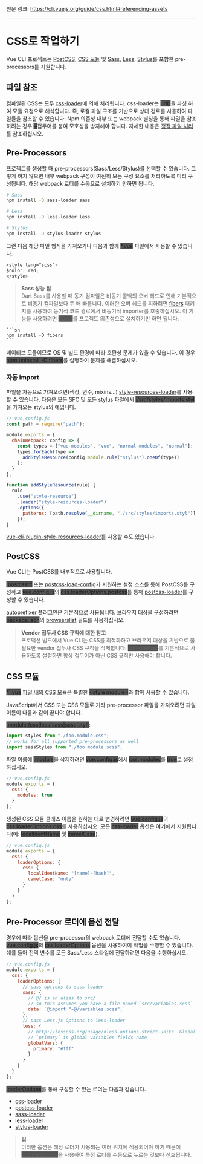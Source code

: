 원문 링크: <https://cli.vuejs.org/guide/css.html#referencing-assets>

---

# CSS로 작업하기

Vue CLI 프로젝트는 [PostCSS](http://postcss.org/), [CSS 모듈](https://github.com/css-modules/css-modules) 및 [Sass](https://sass-lang.com/), [Less](http://lesscss.org/), [Stylus](http://stylus-lang.com/)를 포함한 pre-processors를 지원합니다.

## 파일 참조

컴파일된 CSS는 모두 [css-loader](https://github.com/webpack-contrib/css-loader)에 의해 처리됩니다. css-loader는 <span style="background-color: #555;">url()</span>을 파싱 하여 모듈 요청으로 해석합니다. 즉, 로컬 파일 구조를 기반으로 상대 경로를 사용하여 파일들을 참조할 수 있습니다. Npm 의존성 내부 또는 webpack 별칭을 통해 파일을 참조하려는 경우 <span style="background-color: #555;">\~</span>접두어를 붙여 모호성을 방지해야 합니다. 자세한 내용은 [정적 파일 처리](https://cli.vuejs.org/guide/html-and-static-assets.html#static-assets-handling)를 참조하십시오.

## Pre-Processors

프로젝트를 생성할 때 pre-processors(Sass/Less/Stylus)를 선택할 수 있습니다. 그렇게 하지 않으면 내부 webpack 구성이 여전히 모든 구성 요소를 처리하도록 미리 구성됩니다. 해당 webpack 로더를 수동으로 설치하기 만하면 됩니다.

```sh
# Sass
npm install -D sass-loader sass

# Less
npm install -D less-loader less

# Stylus
npm install -D stylus-loader stylus
```

그런 다음 해당 파일 형식을 가져오거나 다음과 함께 <span style="background-color: #555;">\*.vue</span> 파일에서 사용할 수 있습니다.

```css
<style lang="scss">
$color: red;
</style>
```

> **Sass 성능 팁**  
> Dart Sass를 사용할 때 동기 컴파일은 비동기 콜백의 오버 헤드로 인해 기본적으로 비동기 컴파일보다 두 배 빠릅니다. 이러한 오버 헤드를 피하려면 [fibers](https://www.npmjs.com/package/fibers) 패키지를 사용하여 동기식 코드 경로에서 비동기식 importer를 호출하십시오. 이 기능을 사용하려면 <span style="background-color: #555;">fibers</span>를 프로젝트 의존성으로 설치하기만 하면 됩니다.

    ```sh
    npm install -D fibers
    ```

네이티브 모듈이므로 OS 및 빌드 환경에 따라 호환성 문제가 있을 수 있습니다. 이 경우 <span style="background-color: #555;">npm uninstall -D fibers</span>를 실행하여 문제를 해결하십시오.

### 자동 import

파일을 자동으로 가져오려면(색상, 변수, mixins...) [style-resources-loader](https://github.com/yenshih/style-resources-loader)를 사용할 수 있습니다. 다음은 모든 SFC 및 모든 stylus 파일에서 <span style="background-color: #555;">./src/styles/imports.styl</span>을 가져오는 stylus의 예입니다.

```js
// vue.config.js
const path = require("path");

module.exports = {
  chainWebpack: config => {
    const types = ["vue-modules", "vue", "normal-modules", "normal"];
    types.forEach(type =>
      addStyleResource(config.module.rule("stylus").oneOf(type))
    );
  }
};

function addStyleResource(rule) {
  rule
    .use("style-resource")
    .loader("style-resources-loader")
    .options({
      patterns: [path.resolve(__dirname, "./src/styles/imports.styl")]
    });
}
```

[vue-cli-plugin-style-resources-loader](https://www.npmjs.com/package/vue-cli-plugin-style-resources-loader)를 사용할 수도 있습니다.

## PostCSS

Vue CLI는 PostCSS를 내부적으로 사용합니다.

<span style="background-color: #555;">.postcssrc</span> 또는 [postcss-load-config](https://github.com/michael-ciniawsky/postcss-load-config)가 지원하는 설정 소스를 통해 PostCSS를 구성하고 <span style="background-color: #555;">vue.config.js</span>의 <span style="background-color: #555;">css.loaderOptions.postcss</span>를 통해 [postcss-loader](https://github.com/postcss/postcss-loader)를 구성할 수 있습니다.

[autoprefixer](https://github.com/postcss/autoprefixer) 플러그인은 기본적으로 사용됩니다. 브라우저 대상을 구성하려면 <span style="background-color: #555;">package.json</span>의 [browserslist](https://cli.vuejs.org/guide/browser-compatibility.html#browserslist) 필드를 사용하십시오.

> **Vendor 접두사 CSS 규칙에 대한 참고**  
> 프로덕션 빌드에서 Vue CLI는 CSS를 최적화하고 브라우저 대상을 기반으로 불필요한 vendor 접두사 CSS 규칙을 삭제합니다. <span style="background-color: #555;">autoprefixer</span>를 기본적으로 사용하도록 설정하면 항상 접두어가 아닌 CSS 규칙만 사용해야 합니다.

## CSS 모듈

[<span style="background-color: #555;">\* .vue</span> 파일 내의 CSS 모듈](https://vue-loader.vuejs.org/en/features/css-modules.html)은 특별한 <span style="background-color: #555;">&lt;style module&gt;</span>과 함께 사용할 수 있습니다.

JavaScript에서 CSS 또는 CSS 모듈로 기타 pre-processor 파일을 가져오려면 파일 이름이 다음과 같이 끝나야 합니다.

<span style="background-color: #555;">.module.(css|less|sass|scss|styl)</span>:

```js
import styles from "./foo.module.css";
// works for all supported pre-processors as well
import sassStyles from "./foo.module.scss";
```

파일 이름에 <span style="background-color: #555;">.module</span>을 삭제하려면 <span style="background-color: #555;">vue.config.js</span>에서 <span style="background-color: #555;">css.modules</span>를 <span style="background-color: #555;">true</span>로 설정하십시오.

```js
// vue.config.js
module.exports = {
  css: {
    modules: true
  }
};
```

생성된 CSS 모듈 클래스 이름을 원하는 대로 변경하려면 <span style="background-color: #555;">vue.config.js</span>의 <span style="background-color: #555;">css.loaderOptions.css</span>를 사용하십시오. 모든 <span style="background-color: #555;">css-loader</span> 옵션은 여기에서 지원됩니다(예: <span style="background-color: #555;">localIdentName</span> 및 <span style="background-color: #555;">camelCase</span>).

```js
// vue.config.js
module.exports = {
  css: {
    loaderOptions: {
      css: {
        localIdentName: "[name]-[hash]",
        camelCase: "only"
      }
    }
  }
};
```

## Pre-Processor 로더에 옵션 전달

경우에 따라 옵션을 pre-processor의 webpack 로더에 전달할 수도 있습니다. <span style="background-color: #555;">vue.config.js</span>의 <span style="background-color: #555;">css.loaderOptions</span> 옵션을 사용하여이 작업을 수행할 수 있습니다. 예를 들어 전역 변수를 모든 Sass/Less 스타일에 전달하려면 다음을 수행하십시오.

```js
// vue.config.js
module.exports = {
  css: {
    loaderOptions: {
      // pass options to sass-loader
      sass: {
        // @/ is an alias to src/
        // so this assumes you have a file named `src/variables.scss`
        data: `@import "~@/variables.scss";`
      },
      // pass Less.js Options to less-loader
      less: {
        // http://lesscss.org/usage/#less-options-strict-units `Global Variables`
        // `primary` is global variables fields name
        globalVars: {
          primary: "#fff"
        }
      }
    }
  }
};
```

<span style="background-color: #555;">loaderOptions</span>를 통해 구성할 수 있는 로더는 다음과 같습니다.

- [css-loader](https://github.com/webpack-contrib/css-loader)
- [postcss-loader](https://github.com/postcss/postcss-loader)
- [sass-loader](https://github.com/webpack-contrib/sass-loader)
- [less-loader](https://github.com/webpack-contrib/less-loader)
- [stylus-loader](https://github.com/shama/stylus-loader)

> **팁**  
> 이러한 옵션은 해당 로더가 사용되는 여러 위치에 적용되어야 하기 때문에 <span style="background-color: #555;">chainWebpack</span>을 사용하여 특정 로더를 수동으로 누르는 것보다 선호됩니다.
